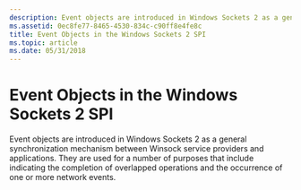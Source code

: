 ```yaml
---
description: Event objects are introduced in Windows Sockets 2 as a general synchronization mechanism between Winsock service providers and applications.
ms.assetid: 0ec8fe77-8465-4530-834c-c90ff8e4fe8c
title: Event Objects in the Windows Sockets 2 SPI
ms.topic: article
ms.date: 05/31/2018
---
```


# Event Objects in the Windows Sockets 2 SPI

Event objects are introduced in Windows Sockets 2 as a general synchronization mechanism between Winsock service providers and applications. They are used for a number of purposes that include indicating the completion of overlapped operations and the occurrence of one or more network events.

 

 




